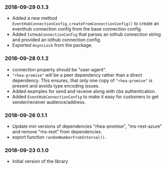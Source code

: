 ### 2018-09-29 0.1.3
- Added a new method `EventHubConnectionConfig.createFromConnectionConfig()` to create an 
eventhub connection config from the base connection config.
- Added `IotHubConnectionConfig` that parses an iothub connection string and provided an 
iothub connection config.
- Exported `AsyncLock` from the package.

### 2018-09-28 0.1.2
- connection property should be "user-agent".
- `"rhea-promise"` will be a peer dependency rather than a direct dependency. This ensures,
that only one copy of `"rhea-promise"` is present and avoids type encoding issues.
- Added examples for send and receive along with cbs authentication.
- Added `EventHubConnectionConfig` to make it easy for customers to get sender/receiver audience/address.

### 2018-09-26 0.1.1
- Update min versions of dependencies "rhea-promise", "ms-rest-azure" and remove "ms-rest" from dependencies.
- export function `randomNumberFromInterval()`.

### 2018-09-23 0.1.0
- Initial version of the library